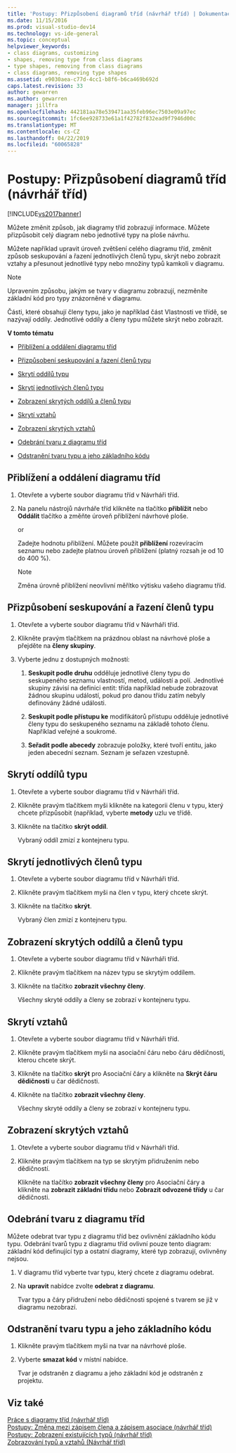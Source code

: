 ```yaml
---
title: 'Postupy: Přizpůsobení diagramů tříd (návrhář tříd) | Dokumentace Microsoftu'
ms.date: 11/15/2016
ms.prod: visual-studio-dev14
ms.technology: vs-ide-general
ms.topic: conceptual
helpviewer_keywords:
- class diagrams, customizing
- shapes, removing type from class diagrams
- type shapes, removing from class diagrams
- class diagrams, removing type shapes
ms.assetid: e9030aea-c77d-4cc1-b8f6-b6ca469b692d
caps.latest.revision: 33
author: gewarren
ms.author: gewarren
manager: jillfra
ms.openlocfilehash: 442181aa78e539471aa35feb96ec7503e09a97ec
ms.sourcegitcommit: 1fc6ee928733e61a1f42782f832ead9f7946d00c
ms.translationtype: MT
ms.contentlocale: cs-CZ
ms.lasthandoff: 04/22/2019
ms.locfileid: "60065828"
---
```

# <a name="how-to-customize-class-diagrams-class-designer"></a>Postupy: Přizpůsobení diagramů tříd (návrhář tříd)
[!INCLUDE[vs2017banner](../includes/vs2017banner.md)]

Můžete změnit způsob, jak diagramy tříd zobrazují informace. Můžete přizpůsobit celý diagram nebo jednotlivé typy na ploše návrhu.  
  
 Můžete například upravit úroveň zvětšení celého diagramu tříd, změnit způsob seskupování a řazení jednotlivých členů typu, skrýt nebo zobrazit vztahy a přesunout jednotlivé typy nebo množiny typů kamkoli v diagramu.  
  
> [!NOTE]
>  Upravením způsobu, jakým se tvary v diagramu zobrazují, nezměníte základní kód pro typy znázorněné v diagramu.  
  
 Části, které obsahují členy typu, jako je například část Vlastnosti ve třídě, se nazývají oddíly. Jednotlivé oddíly a členy typu můžete skrýt nebo zobrazit.  
  
 **V tomto tématu**  
  
- [Přiblížení a oddálení diagramu tříd](../ide/how-to-customize-class-diagrams-class-designer.md#ZoomInOut)  
  
- [Přizpůsobení seskupování a řazení členů typu](../ide/how-to-customize-class-diagrams-class-designer.md#CustomizeGroupingSorting)  
  
- [Skrytí oddílů typu](../ide/how-to-customize-class-diagrams-class-designer.md#HideCompartments)  
  
- [Skrytí jednotlivých členů typu](../ide/how-to-customize-class-diagrams-class-designer.md#HideMembers)  
  
- [Zobrazení skrytých oddílů a členů typu](../ide/how-to-customize-class-diagrams-class-designer.md#DisplayHiddenCompartmentsAndMemberrs)  
  
- [Skrytí vztahů](../ide/how-to-customize-class-diagrams-class-designer.md#HideAssociationAndInheritance)  
  
- [Zobrazení skrytých vztahů](../ide/how-to-customize-class-diagrams-class-designer.md#DisplayAssociationAndInheritance)  
  
- [Odebrání tvaru z diagramu tříd](../ide/how-to-customize-class-diagrams-class-designer.md#RemoveCodeAndShape)  
  
- [Odstranění tvaru typu a jeho základního kódu](../ide/how-to-customize-class-diagrams-class-designer.md#DeleteTypeShapeAndCode)  
  
## <a name="ZoomInOut"></a> Přiblížení a oddálení diagramu tříd  
  
1. Otevřete a vyberte soubor diagramu tříd v Návrháři tříd.  
  
2. Na panelu nástrojů návrháře tříd klikněte na tlačítko **přiblížit** nebo **Oddálit** tlačítko a změňte úroveň přiblížení návrhové ploše.  
  
     or  
  
     Zadejte hodnotu přiblížení. Můžete použít **přiblížení** rozevíracím seznamu nebo zadejte platnou úroveň přiblížení (platný rozsah je od 10 do 400 %).  
  
    > [!NOTE]
    >  Změna úrovně přiblížení neovlivní měřítko výtisku vašeho diagramu tříd.  
  
## <a name="CustomizeGroupingSorting"></a> Přizpůsobení seskupování a řazení členů typu  
  
1. Otevřete a vyberte soubor diagramu tříd v Návrháři tříd.  
  
2. Klikněte pravým tlačítkem na prázdnou oblast na návrhové ploše a přejděte na **členy skupiny**.  
  
3. Vyberte jednu z dostupných možností:  
  
    1. **Seskupit podle druhu** odděluje jednotlivé členy typu do seskupeného seznamu vlastností, metod, událostí a polí. Jednotlivé skupiny závisí na definici entit: třída například nebude zobrazovat žádnou skupinu událostí, pokud pro danou třídu zatím nebyly definovány žádné události.  
  
    2. **Seskupit podle přístupu ke** modifikátorů přístupu odděluje jednotlivé členy typu do seskupeného seznamu na základě tohoto členu. Například veřejné a soukromé.  
  
    3. **Seřadit podle abecedy** zobrazuje položky, které tvoří entitu, jako jeden abecední seznam. Seznam je seřazen vzestupně.  
  
## <a name="HideCompartments"></a> Skrytí oddílů typu  
  
1. Otevřete a vyberte soubor diagramu tříd v Návrháři tříd.  
  
2. Klikněte pravým tlačítkem myši klikněte na kategorii členu v typu, který chcete přizpůsobit (například, vyberte **metody** uzlu ve třídě.  
  
3. Klikněte na tlačítko **skrýt oddíl**.  
  
     Vybraný oddíl zmizí z kontejneru typu.  
  
## <a name="HideMembers"></a> Skrytí jednotlivých členů typu  
  
1. Otevřete a vyberte soubor diagramu tříd v Návrháři tříd.  
  
2. Klikněte pravým tlačítkem myši na člen v typu, který chcete skrýt.  
  
3. Klikněte na tlačítko **skrýt**.  
  
     Vybraný člen zmizí z kontejneru typu.  
  
## <a name="DisplayHiddenCompartmentsAndMemberrs"></a> Zobrazení skrytých oddílů a členů typu  
  
1. Otevřete a vyberte soubor diagramu tříd v Návrháři tříd.  
  
2. Klikněte pravým tlačítkem na název typu se skrytým oddílem.  
  
3. Klikněte na tlačítko **zobrazit všechny členy**.  
  
     Všechny skryté oddíly a členy se zobrazí v kontejneru typu.  
  
## <a name="HideAssociationAndInheritance"></a> Skrytí vztahů  
  
1. Otevřete a vyberte soubor diagramu tříd v Návrháři tříd.  
  
2. Klikněte pravým tlačítkem myši na asociační čáru nebo čáru dědičnosti, kterou chcete skrýt.  
  
3. Klikněte na tlačítko **skrýt** pro Asociační čáry a klikněte na **Skrýt čáru dědičnosti** u čar dědičnosti.  
  
4. Klikněte na tlačítko **zobrazit všechny členy**.  
  
     Všechny skryté oddíly a členy se zobrazí v kontejneru typu.  
  
## <a name="DisplayAssociationAndInheritance"></a> Zobrazení skrytých vztahů  
  
1. Otevřete a vyberte soubor diagramu tříd v Návrháři tříd.  
  
2. Klikněte pravým tlačítkem na typ se skrytým přidružením nebo dědičností.  
  
   Klikněte na tlačítko **zobrazit všechny členy** pro Asociační čáry a klikněte na **zobrazit základní třídu** nebo **Zobrazit odvozené třídy** u čar dědičnosti.  
  
## <a name="RemoveCodeAndShape"></a> Odebrání tvaru z diagramu tříd  
 Můžete odebrat tvar typu z diagramu tříd bez ovlivnění základního kódu typu. Odebrání tvarů typu z diagramu tříd ovlivní pouze tento diagram: základní kód definující typ a ostatní diagramy, které typ zobrazují, ovlivněny nejsou.  
  
1. V diagramu tříd vyberte tvar typu, který chcete z diagramu odebrat.  
  
2. Na **upravit** nabídce zvolte **odebrat z diagramu**.  
  
     Tvar typu a čáry přidružení nebo dědičnosti spojené s tvarem se již v diagramu nezobrazí.  
  
## <a name="DeleteTypeShapeAndCode"></a> Odstranění tvaru typu a jeho základního kódu  
  
1. Klikněte pravým tlačítkem myši na tvar na návrhové ploše.  
  
2. Vyberte **smazat kód** v místní nabídce.  
  
     Tvar je odstraněn z diagramu a jeho základní kód je odstraněn z projektu.  
  
## <a name="see-also"></a>Viz také  
 [Práce s diagramy tříd (návrhář tříd)](../ide/working-with-class-diagrams-class-designer.md)   
 [Postupy: Změna mezi zápisem člena a zápisem asociace (návrhář tříd)](../ide/how-to-change-between-member-notation-and-association-notation-class-designer.md)   
 [Postupy: Zobrazení existujících typů (návrhář tříd)](../ide/how-to-view-existing-types-class-designer.md)   
 [Zobrazování typů a vztahů (Návrhář tříd)](../ide/viewing-types-and-relationships-class-designer.md)
